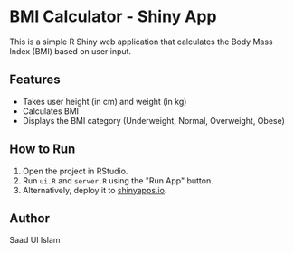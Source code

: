 # BMI Calculator - Shiny App

This is a simple R Shiny web application that calculates the Body Mass Index (BMI) based on user input.

## Features
- Takes user height (in cm) and weight (in kg)
- Calculates BMI
- Displays the BMI category (Underweight, Normal, Overweight, Obese)

## How to Run
1. Open the project in RStudio.
2. Run `ui.R` and `server.R` using the "Run App" button.
3. Alternatively, deploy it to [shinyapps.io](https://www.shinyapps.io/).

## Author
Saad Ul Islam
